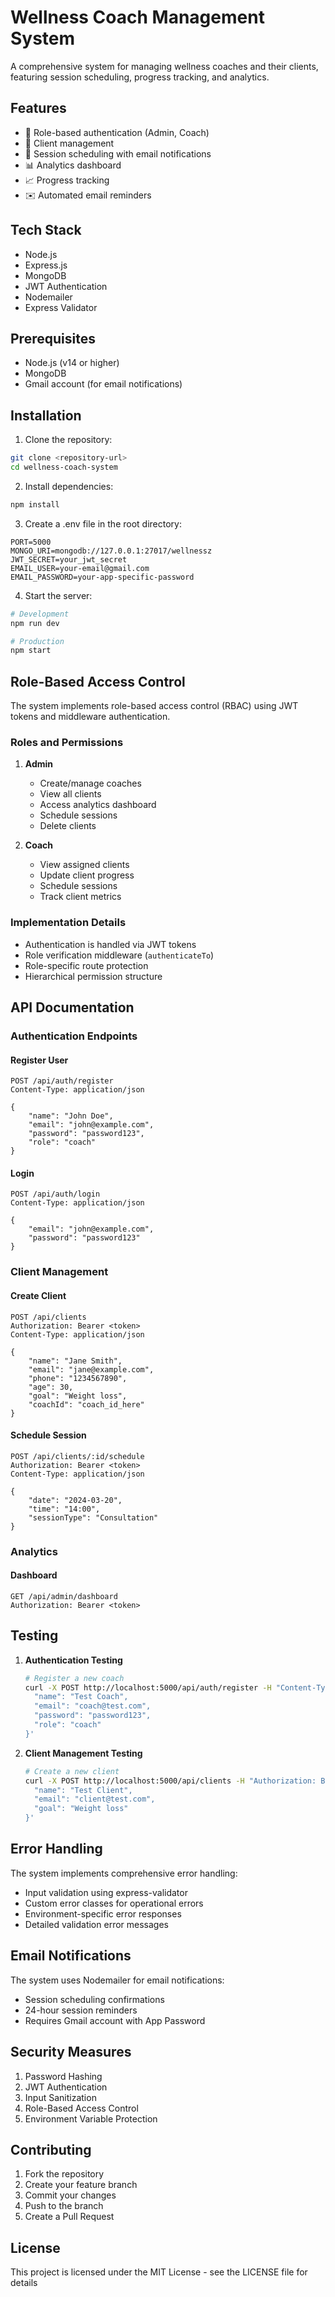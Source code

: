 # Wellness Coach Management System

A comprehensive system for managing wellness coaches and their clients, featuring session scheduling, progress tracking, and analytics.

## Features

- 🔐 Role-based authentication (Admin, Coach)
- 👥 Client management
- 📅 Session scheduling with email notifications
- 📊 Analytics dashboard
- 📈 Progress tracking
- ✉️ Automated email reminders

## Tech Stack

- Node.js
- Express.js
- MongoDB
- JWT Authentication
- Nodemailer
- Express Validator

## Prerequisites

- Node.js (v14 or higher)
- MongoDB
- Gmail account (for email notifications)

## Installation

1. Clone the repository:
```bash
git clone <repository-url>
cd wellness-coach-system
```

2. Install dependencies:
```bash
npm install
```

3. Create a .env file in the root directory:
```env
PORT=5000
MONGO_URI=mongodb://127.0.0.1:27017/wellnessz
JWT_SECRET=your_jwt_secret
EMAIL_USER=your-email@gmail.com
EMAIL_PASSWORD=your-app-specific-password
```

4. Start the server:
```bash
# Development
npm run dev

# Production
npm start
```

## Role-Based Access Control

The system implements role-based access control (RBAC) using JWT tokens and middleware authentication.

### Roles and Permissions

1. **Admin**
   - Create/manage coaches
   - View all clients
   - Access analytics dashboard
   - Schedule sessions
   - Delete clients

2. **Coach**
   - View assigned clients
   - Update client progress
   - Schedule sessions
   - Track client metrics

### Implementation Details

- Authentication is handled via JWT tokens
- Role verification middleware (`authenticateTo`)
- Role-specific route protection
- Hierarchical permission structure

## API Documentation

### Authentication Endpoints

#### Register User
```http
POST /api/auth/register
Content-Type: application/json

{
    "name": "John Doe",
    "email": "john@example.com",
    "password": "password123",
    "role": "coach"
}
```

#### Login
```http
POST /api/auth/login
Content-Type: application/json

{
    "email": "john@example.com",
    "password": "password123"
}
```

### Client Management

#### Create Client
```http
POST /api/clients
Authorization: Bearer <token>
Content-Type: application/json

{
    "name": "Jane Smith",
    "email": "jane@example.com",
    "phone": "1234567890",
    "age": 30,
    "goal": "Weight loss",
    "coachId": "coach_id_here"
}
```

#### Schedule Session
```http
POST /api/clients/:id/schedule
Authorization: Bearer <token>
Content-Type: application/json

{
    "date": "2024-03-20",
    "time": "14:00",
    "sessionType": "Consultation"
}
```

### Analytics

#### Dashboard
```http
GET /api/admin/dashboard
Authorization: Bearer <token>
```

## Testing

1. **Authentication Testing**
   ```bash
   # Register a new coach
   curl -X POST http://localhost:5000/api/auth/register -H "Content-Type: application/json" -d '{
     "name": "Test Coach",
     "email": "coach@test.com",
     "password": "password123",
     "role": "coach"
   }'
   ```

2. **Client Management Testing**
   ```bash
   # Create a new client
   curl -X POST http://localhost:5000/api/clients -H "Authorization: Bearer <token>" -H "Content-Type: application/json" -d '{
     "name": "Test Client",
     "email": "client@test.com",
     "goal": "Weight loss"
   }'
   ```

## Error Handling

The system implements comprehensive error handling:

- Input validation using express-validator
- Custom error classes for operational errors
- Environment-specific error responses
- Detailed validation error messages

## Email Notifications

The system uses Nodemailer for email notifications:

- Session scheduling confirmations
- 24-hour session reminders
- Requires Gmail account with App Password

## Security Measures

1. Password Hashing
2. JWT Authentication
3. Input Sanitization
4. Role-Based Access Control
5. Environment Variable Protection

## Contributing

1. Fork the repository
2. Create your feature branch
3. Commit your changes
4. Push to the branch
5. Create a Pull Request

## License

This project is licensed under the MIT License - see the LICENSE file for details
